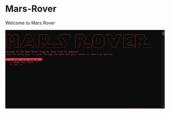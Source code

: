 # Mars-Rover
Welcome to Mars Rover

![grab-landing-page](https://github.com/Hayley96/Mars-Rover/blob/main/GIF/MarsRoverAnimationFast.gif)
